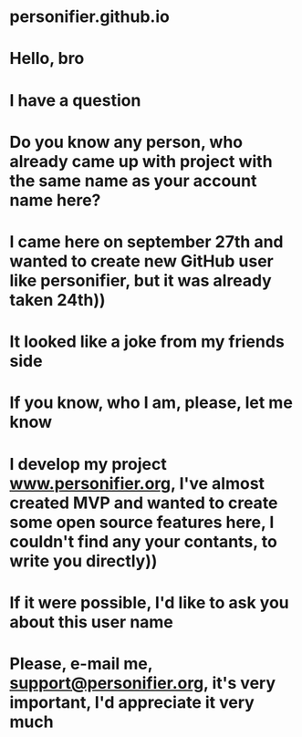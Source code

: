 # personifier.github.io

# Hello, bro
# I have a question
# Do you know any person, who already came up with project with the same name as your account name here?
# I came here on september 27th and wanted to create new GitHub user like personifier, but it was already taken 24th))
# It looked like a joke from my friends side
# If you know, who I am, please, let me know
# I develop my project www.personifier.org, I've almost created MVP and wanted to create some open source features here, I couldn't find any your contants, to write you directly))
# If it were possible, I'd like to ask you about this user name
# Please, e-mail me, support@personifier.org, it's very important, I'd appreciate it very much 
